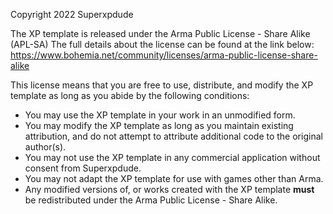 Copyright 2022 Superxpdude

The XP template is released under the Arma Public License - Share Alike (APL-SA)
The full details about the license can be found at the link below:
https://www.bohemia.net/community/licenses/arma-public-license-share-alike

This license means that you are free to use, distribute, and modify the XP template as long as you abide by the following conditions:
 - You may use the XP template in your work in an unmodified form.
 - You may modify the XP template as long as you maintain existing attribution, and do not attempt to attribute additional code to the original author(s).
 - You may not use the XP template in any commercial application without consent from Superxpdude.
 - You may not adapt the XP template for use with games other than Arma.
 - Any modified versions of, or works created with the XP template **must** be redistributed under the Arma Public License - Share Alike.